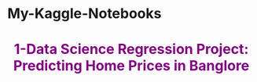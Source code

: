 # My-Kaggle-Notebooks

<h1 style='color:purple' align='center'>1-Data Science Regression Project: Predicting Home Prices in Banglore</h1>
